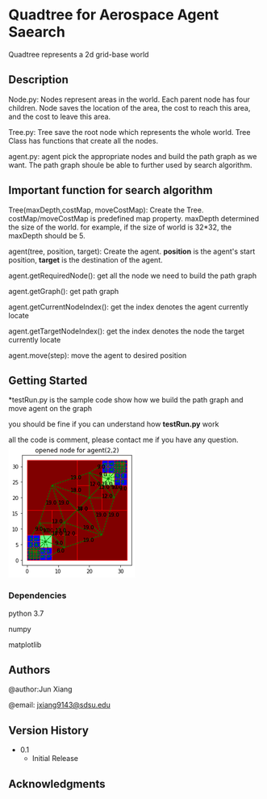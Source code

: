 # Quadtree for Aerospace Agent Saearch
Quadtree represents a 2d grid-base world

## Description
Node.py: Nodes represent areas in the world. Each parent node has four children.  Node saves the location of the area, the cost to reach this area, and the cost to leave this area.

Tree.py: Tree save the root node which represents the whole world. Tree Class has functions that create all the nodes.

agent.py: agent pick the appropriate nodes and build the path graph as we want. The path graph shoule be able to further used by search algorithm.

## Important function for search algorithm
Tree(maxDepth,costMap, moveCostMap): Create the Tree. costMap/moveCostMap is predefined map property. maxDepth determined the size of the world. for example, if the size of world is 32*32, the maxDepth should be 5.

agent(tree, position, target): Create the agent. **position** is the agent's start position, **target** is the destination of the agent.

agent.getRequiredNode(): get all the node we need to build the path graph

agent.getGraph(): get path graph

agent.getCurrentNodeIndex(): get the index denotes the agent currently locate

agent.getTargetNodeIndex(): get the index denotes the node the target currently locate

agent.move(step): move the agent to desired position

## Getting Started
*testRun.py is the sample code show how we build the path graph and move agent on the graph

you should be fine if you can understand how **testRun.py** work

all the code is comment, please contact me if you have any question.
![alt text](https://github.com/Xiaoshan-jun/QuadtreeForAerospaceAgentSearch/blob/main/Figure%202021-11-01%20160401.png)


### Dependencies
python 3.7

numpy

matplotlib

## Authors

@author:Jun Xiang 

@email: jxiang9143@sdsu.edu 

## Version History

* 0.1
    * Initial Release



## Acknowledgments



